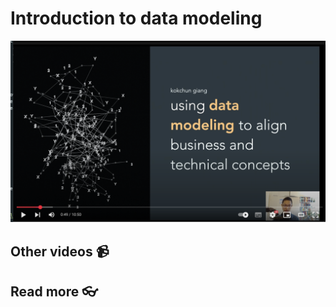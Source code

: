 # Introduction to data modeling

<a href="https://youtu.be/q2zMm1eZhRI" target="_blank">
  <img src="https://github.com/kokchun/assets/blob/main/data_modeling/intro.png?raw=true" alt="Data modeling intro" width="600">
</a>

## Other videos 📹

## Read more 👓
